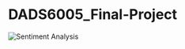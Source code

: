 # DADS6005_Final-Project

![Sentiment Analysis](https://user-images.githubusercontent.com/97329965/212549301-84b7ff20-add9-47d8-ad67-2bb78cab200c.png)

